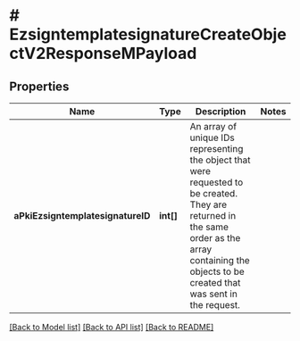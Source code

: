 # # EzsigntemplatesignatureCreateObjectV2ResponseMPayload

## Properties

Name | Type | Description | Notes
------------ | ------------- | ------------- | -------------
**aPkiEzsigntemplatesignatureID** | **int[]** | An array of unique IDs representing the object that were requested to be created.  They are returned in the same order as the array containing the objects to be created that was sent in the request. |

[[Back to Model list]](../../README.md#models) [[Back to API list]](../../README.md#endpoints) [[Back to README]](../../README.md)

